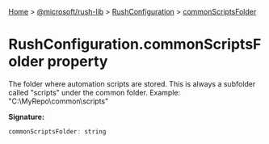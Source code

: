 [Home](./index) &gt; [@microsoft/rush-lib](./rush-lib.md) &gt; [RushConfiguration](./rush-lib.rushconfiguration.md) &gt; [commonScriptsFolder](./rush-lib.rushconfiguration.commonscriptsfolder.md)

# RushConfiguration.commonScriptsFolder property

The folder where automation scripts are stored. This is always a subfolder called "scripts" under the common folder. Example: "C:\\MyRepo\\common\\scripts"

**Signature:**
```javascript
commonScriptsFolder: string
```
